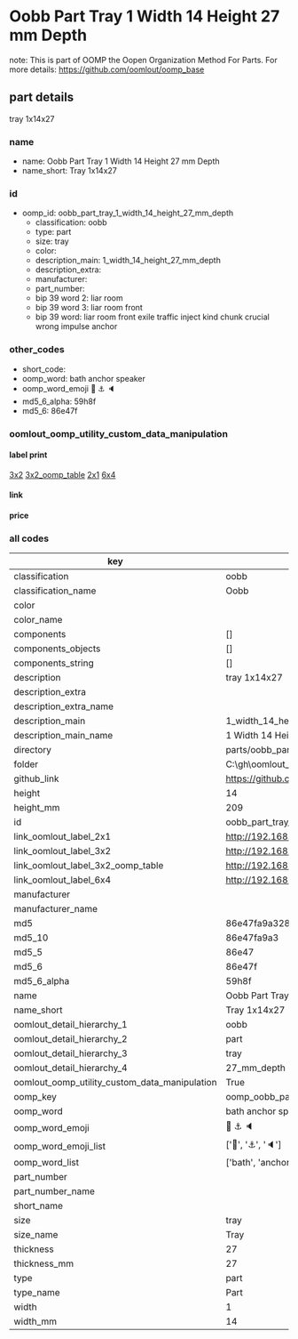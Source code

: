 # Oobb Part Tray 1 Width 14 Height 27 mm Depth  

note: This is part of OOMP the Oopen Organization Method For Parts. For more details: https://github.com/oomlout/oomp_base

##  part details
  



tray 1x14x27



### name
* name: Oobb Part Tray 1 Width 14 Height 27 mm Depth
* name_short: Tray 1x14x27 
### id
* oomp_id: oobb_part_tray_1_width_14_height_27_mm_depth
  * classification: oobb
  * type: part
  * size: tray
  * color: 
  * description_main: 1_width_14_height_27_mm_depth
  * description_extra: 
  * manufacturer: 
  * part_number: 
  * bip 39 word 2: liar room
  * bip 39 word 3: liar room front
  * bip 39 word: liar room front exile traffic inject kind chunk crucial wrong impulse anchor

### other_codes
* short_code: 
* oomp_word: bath anchor speaker
* oomp_word_emoji :bath: :anchor: :speaker:
* md5_6_alpha: 59h8f
* md5_6: 86e47f






### oomlout_oomp_utility_custom_data_manipulation
#### label print
[3x2](http://192.168.1.245:1112/?label=oomp%2059h8f)
[3x2_oomp_table](http://192.168.1.108:1112/?label=oomp%2059h8f)
[2x1](http://192.168.1.242:1112/?label=oomp%2059h8f)
[6x4](http://192.168.1.55:1112/?label=oomp%2059h8f)    

#### link

                              

#### price







### all codes 
| key | value |  
| --- | --- |  
| classification | oobb |  
| classification_name | Oobb |  
| color |  |  
| color_name |  |  
| components | [] |  
| components_objects | [] |  
| components_string | [] |  
| description | tray 1x14x27 |  
| description_extra |  |  
| description_extra_name |  |  
| description_main | 1_width_14_height_27_mm_depth |  
| description_main_name | 1 Width 14 Height 27 mm Depth |  
| directory | parts/oobb_part_tray_1_width_14_height_27_mm_depth |  
| folder | C:\gh\oomlout_oobb_version_4_generated_parts\things\oobb_part_tray_1_width_14_height_27_mm_depth |  
| github_link | https://github.com/oomlout/oomlout_oomp_part_src/tree/main/parts/oobb_part_tray_1_width_14_height_27_mm_depth |  
| height | 14 |  
| height_mm | 209 |  
| id | oobb_part_tray_1_width_14_height_27_mm_depth |  
| link_oomlout_label_2x1 | http://192.168.1.242:1112/?label=oomp%2059h8f |  
| link_oomlout_label_3x2 | http://192.168.1.245:1112/?label=oomp%2059h8f |  
| link_oomlout_label_3x2_oomp_table | http://192.168.1.108:1112/?label=oomp%2059h8f |  
| link_oomlout_label_6x4 | http://192.168.1.55:1112/?label=oomp%2059h8f |  
| manufacturer |  |  
| manufacturer_name |  |  
| md5 | 86e47fa9a328af51d07364fabaaefc06 |  
| md5_10 | 86e47fa9a3 |  
| md5_5 | 86e47 |  
| md5_6 | 86e47f |  
| md5_6_alpha | 59h8f |  
| name | Oobb Part Tray 1 Width 14 Height 27 mm Depth |  
| name_short | Tray 1x14x27  |  
| oomlout_detail_hierarchy_1 | oobb |  
| oomlout_detail_hierarchy_2 | part |  
| oomlout_detail_hierarchy_3 | tray |  
| oomlout_detail_hierarchy_4 | 27_mm_depth |  
| oomlout_oomp_utility_custom_data_manipulation | True |  
| oomp_key | oomp_oobb_part_tray_1_width_14_height_27_mm_depth |  
| oomp_word | bath anchor speaker |  
| oomp_word_emoji | :bath: :anchor: :speaker: |  
| oomp_word_emoji_list | [':bath:', ':anchor:', ':speaker:'] |  
| oomp_word_list | ['bath', 'anchor', 'speaker'] |  
| part_number |  |  
| part_number_name |  |  
| short_name |  |  
| size | tray |  
| size_name | Tray |  
| thickness | 27 |  
| thickness_mm | 27 |  
| type | part |  
| type_name | Part |  
| width | 1 |  
| width_mm | 14 |  
